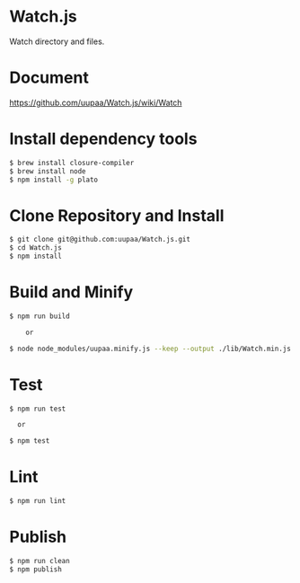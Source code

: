 Watch.js
=========

Watch directory and files.

# Document

https://github.com/uupaa/Watch.js/wiki/Watch

# Install dependency tools

```sh
$ brew install closure-compiler
$ brew install node
$ npm install -g plato
```

# Clone Repository and Install

```sh
$ git clone git@github.com:uupaa/Watch.js.git
$ cd Watch.js
$ npm install
```

# Build and Minify

```sh
$ npm run build

    or

$ node node_modules/uupaa.minify.js --keep --output ./lib/Watch.min.js ./lib/Watch.js
```

# Test

```sh
$ npm run test

  or

$ npm test
```

# Lint

```sh
$ npm run lint
```

# Publish

```sh
$ npm run clean
$ npm publish
```

